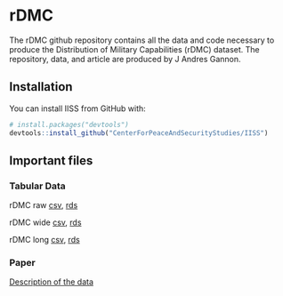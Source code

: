 # rDMC

The rDMC github repository contains all the data and code necessary to produce the Distribution of Military Capabilities (rDMC) dataset. The repository, data, and article are produced by J Andres Gannon.

## Installation

You can install IISS from GitHub with:

``` r
# install.packages("devtools")
devtools::install_github("CenterForPeaceAndSecurityStudies/IISS")
```

## Important files
### Tabular Data
rDMC raw [csv](https://github.com/CenterForPeaceAndSecurityStudies/rDMC/blob/main/data/rDMC_raw.csv), [rds](https://github.com/CenterForPeaceAndSecurityStudies/rDMC/blob/main/data/01z_rDMC_raw.rds)

rDMC wide [csv](https://github.com/CenterForPeaceAndSecurityStudies/rDMC/blob/main/data/rDMC_wide.csv), [rds](https://github.com/CenterForPeaceAndSecurityStudies/rDMC/blob/main/data/01z_rDMC_wide.rds)

rDMC long [csv](https://github.com/CenterForPeaceAndSecurityStudies/rDMC/blob/main/data/rDMC_long.csv), [rds](https://github.com/CenterForPeaceAndSecurityStudies/rDMC/blob/main/data/01z_rDMC_long.rds)

### Paper
[Description of the data](https://github.com/CenterForPeaceAndSecurityStudies/rDMC/blob/main/paper/2021-09-24_rDMC.pdf)
